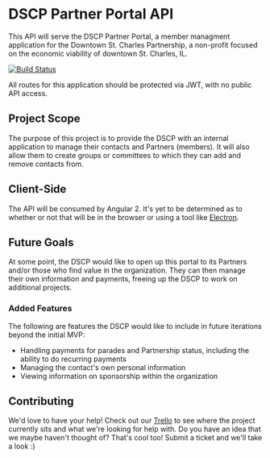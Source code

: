 # DSCP Partner Portal API
This API will serve the DSCP Partner Portal, a member managment application for the Downtown St. Charles Partnership, a non-profit focused on the economic viability of downtown St. Charles, IL. 

[![Build Status](https://semaphoreci.com/api/v1/freeranger/dscp-partner-portal-api/branches/master/badge.svg)](https://semaphoreci.com/freeranger/dscp-partner-portal-api)

All routes for this application should be protected via JWT, with no public API access.

## Project Scope
The purpose of this project is to provide the DSCP with an internal application to manage
their contacts and Partners (members). It will also allow them to create groups
or committees to which they can add and remove contacts from.

## Client-Side
The API will be consumed by Angular 2. It's yet to be determined as to whether or not that will be in the browser or using a tool like [Electron](https://electron.atom.io).

## Future Goals
At some point, the DSCP would like to open up this portal to its Partners and/or
those who find value in the organization. They can then manage their own information and payments, freeing up the DSCP to work on additional projects. 

### Added Features
The following are features the DSCP would like to include in future iterations beyond the initial MVP:
* Handling payments for parades and Partnership status, including the ability to do recurring payments
* Managing the contact's own personal information
* Viewing information on sponsorship within the organization

## Contributing
We'd love to have your help! Check out our [Trello](https://trello.com/b/ZOk6fzxd) to see where the project currently sits and what we're looking for help with. Do you have an idea that we maybe haven't thought of? That's cool too! Submit a ticket and we'll take a look :)
